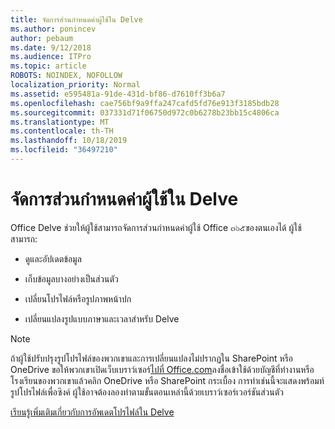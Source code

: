 ```yaml
---
title: จัดการส่วนกำหนดค่าผู้ใช้ใน Delve
ms.author: ponincev
author: pebaum
ms.date: 9/12/2018
ms.audience: ITPro
ms.topic: article
ROBOTS: NOINDEX, NOFOLLOW
localization_priority: Normal
ms.assetid: e595481a-91de-431d-bf86-d7610ff3b6a7
ms.openlocfilehash: cae756bf9a9ffa247cafd5fd76e913f3185bdb28
ms.sourcegitcommit: 037331d71f06750d972c0b6278b23bb15c4806ca
ms.translationtype: MT
ms.contentlocale: th-TH
ms.lasthandoff: 10/18/2019
ms.locfileid: "36497210"
---
```

# <a name="manage-user-profiles-in-delve"></a>จัดการส่วนกำหนดค่าผู้ใช้ใน Delve

Office Delve ช่วยให้ผู้ใช้สามารถจัดการส่วนกำหนดค่าผู้ใช้ Office ๓๖๕ของตนเองได้ ผู้ใช้สามารถ:
  
- ดูและอัปเดตข้อมูล
    
- เก็บข้อมูลบางอย่างเป็นส่วนตัว
    
- เปลี่ยนโปรไฟล์หรือรูปภาพหน้าปก
    
- เปลี่ยนแปลงรูปแบบภาษาและเวลาสำหรับ Delve
    
> [!NOTE]
> ถ้าผู้ใช้ปรับปรุงรูปโปรไฟล์ของพวกเขาและการเปลี่ยนแปลงไม่ปรากฏใน SharePoint หรือ OneDrive ขอให้พวกเขาเปิดเว็บเบราว์เซอร์[ไปที่ Office.com](https://www.office.com)ลงชื่อเข้าใช้ด้วยบัญชีที่ทำงานหรือโรงเรียนของพวกเขาแล้วคลิก OneDrive หรือ SharePoint กระเบื้อง การทำเช่นนี้จะแสดงพร้อมท์รูปโปรไฟล์เพื่อซิงค์ ผู้ใช้อาจต้องลองทำตามขั้นตอนเหล่านี้ด้วยเบราว์เซอร์เวอร์ชันส่วนตัว 
  
[เรียนรู้เพิ่มเติมเกี่ยวกับการอัพเดตโปรไฟล์ใน Delve](https://go.microsoft.com/fwlink/?linkid=735070)
  

